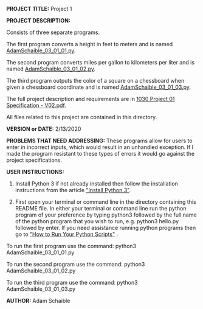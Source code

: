 **PROJECT TITLE:** Project 1

**PROJECT DESCRIPTION:**

Consists of three separate programs. 

The first program converts a height in feet to meters and is named [AdamSchaible_03_01_01.py](https://github.com/AdamSchaible/MSU_Denver/blob/master/CS%201030%20Computer%20Science%20Principles%20(Spring%202020)/Project%201/AdamSchaible_03_01_01.py).

The second program converts miles per gallon to kilometers per liter and is named [AdamSchaible_03_01_02.py](https://github.com/AdamSchaible/MSU_Denver/blob/master/CS%201030%20Computer%20Science%20Principles%20(Spring%202020)/Project%201/AdamSchaible_03_01_02.py).

The third program outputs the color of a square on a chessboard when given a chessboard coordinate and is named [AdamSchaible_03_01_03.py](https://github.com/AdamSchaible/MSU_Denver/blob/master/CS%201030%20Computer%20Science%20Principles%20(Spring%202020)/Project%201/AdamSchaible_03_01_03.py).

The full project description and requirements are in [1030 Project 01 Specification - V02.pdf](https://github.com/AdamSchaible/MSU_Denver/blob/master/CS%201030%20Computer%20Science%20Principles%20(Spring%202020)/Project%201/1030%20Project%2001%20Specification%20-%20V02.pdf).

All files related to this project are contained in this directory.

**VERSION or DATE:** 2/13/2020

**PROBLEMS THAT NEED ADDRESSING:** These programs allow for users to enter in incorrect inputs, which would result in an unhandled exception. If I made the program resistant to these types of errors it would go against the project specifications.

**USER INSTRUCTIONS:** 
1) Install Python 3 if not already installed then follow the installation instructions from the article ["Install Python 3"](https://installpython3.com/).

2) First open your terminal or command line in the directory containing this README file. In either your terminal or command line run the python program of your preference by typing python3 followed by the full name of the python program that you wish to run, e.g. python3 hello.py followed by enter. If you need assistance running python programs then go to ["How to Run Your Python Scripts"](https://realpython.com/run-python-scripts/) .

To run the first program use the command:
python3 AdamSchaible_03_01_01.py

To run the second program use the command:
python3 AdamSchaible_03_01_02.py

To run the third program use the command:
python3 AdamSchaible_03_01_03.py

**AUTHOR:** Adam Schaible
